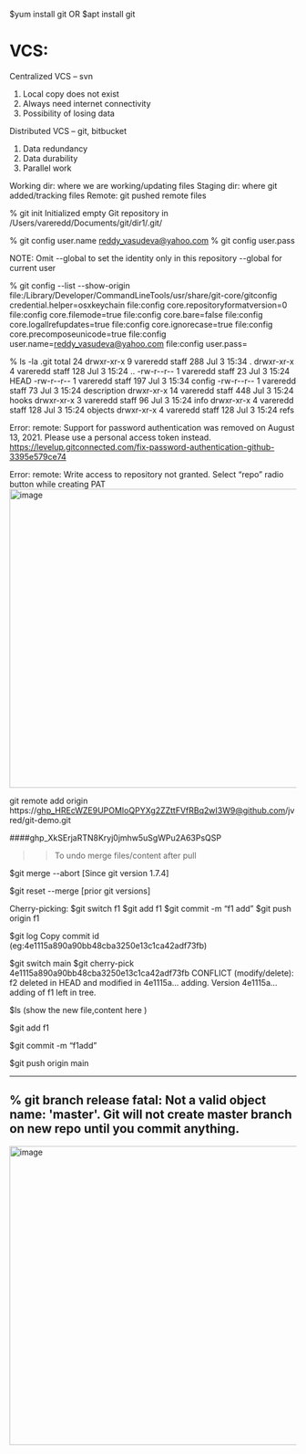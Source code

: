 
$yum install git OR
$apt install git

VCS:
====
Centralized VCS – svn				
1. Local copy does not exist
2. Always need internet connectivity
3. Possibility of losing data
	

Distributed VCS – git, bitbucket
1. Data redundancy 
2. Data durability
3. Parallel work

Working dir: where we are working/updating files
Staging dir: where git added/tracking files
Remote: git pushed remote files



% git init
Initialized empty Git repository in /Users/vareredd/Documents/git/dir1/.git/

% git config user.name reddy_vasudeva@yahoo.com
% git config user.pass <password>   

NOTE: Omit --global to set the identity only in this repository
--global for current user


% git config --list --show-origin
file:/Library/Developer/CommandLineTools/usr/share/git-core/gitconfig   credential.helper=osxkeychain
file:config     core.repositoryformatversion=0
file:config     core.filemode=true
file:config     core.bare=false
file:config     core.logallrefupdates=true
file:config     core.ignorecase=true
file:config     core.precomposeunicode=true
file:config     user.name=reddy_vasudeva@yahoo.com
file:config     user.pass=<password>

% ls -la .git
total 24
drwxr-xr-x   9 vareredd  staff  288 Jul  3 15:34 .
drwxr-xr-x   4 vareredd  staff  128 Jul  3 15:24 ..
-rw-r--r--   1 vareredd  staff   23 Jul  3 15:24 HEAD
-rw-r--r--   1 vareredd  staff  197 Jul  3 15:34 config
-rw-r--r--   1 vareredd  staff   73 Jul  3 15:24 description
drwxr-xr-x  14 vareredd  staff  448 Jul  3 15:24 hooks
drwxr-xr-x   3 vareredd  staff   96 Jul  3 15:24 info
drwxr-xr-x   4 vareredd  staff  128 Jul  3 15:24 objects
drwxr-xr-x   4 vareredd  staff  128 Jul  3 15:24 refs


Error:
remote: Support for password authentication was removed on August 13, 2021. Please use a personal access token instead.
https://levelup.gitconnected.com/fix-password-authentication-github-3395e579ce74

Error:
remote: Write access to repository not granted.
Select “repo” radio button while creating PAT
 <img width="524" alt="image" src="https://user-images.githubusercontent.com/68779362/184703269-1ff94a71-7efe-440e-afbf-b6f6a9f14139.png">


git remote add origin https://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@github.com/jvred/git-demo.git

####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

>> To undo merge files/content after pull

$git merge --abort [Since git version 1.7.4]

$git reset --merge [prior git versions]


Cherry-picking:
$git switch f1
$git add f1
$git commit -m “f1 add”
$git push origin f1

$git log
Copy commit id (eg:4e1115a890a90bb48cba3250e13c1ca42adf73fb)

$git switch main
$git cherry-pick 4e1115a890a90bb48cba3250e13c1ca42adf73fb
CONFLICT (modify/delete): f2 deleted in HEAD and modified in 4e1115a... adding. Version 4e1115a... adding of f1 left in tree.


$ls (show the new file,content here )

$git add f1

$git commit -m “f1add”

$git push origin main

--------
% git branch release
fatal: Not a valid object name: 'master'.
Git will not create master branch on new repo until you commit anything.
--------
<img width="524" alt="image" src="https://user-images.githubusercontent.com/68779362/184703630-9b2a3e1c-ff5d-421d-b60c-26410c61968f.png">

